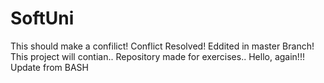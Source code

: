 # SoftUni
This should make a confilict!
Conflict Resolved!
Eddited in master Branch!
This project will contian.. Repository made for exercises..
Hello, again!!!
Update from  BASH

